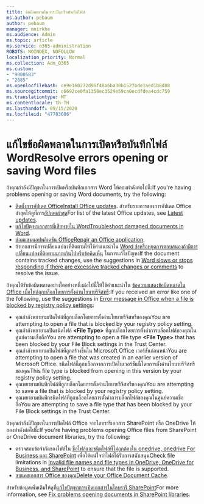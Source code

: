 ```yaml
---
title: ข้อผิดพลาดในการเปิดหรือบันทึกไฟล์
ms.author: pebaum
author: pebaum
manager: mnirkhe
ms.audience: Admin
ms.topic: article
ms.service: o365-administration
ROBOTS: NOINDEX, NOFOLLOW
localization_priority: Normal
ms.collection: Adm_O365
ms.custom:
- "9000583"
- "2685"
ms.openlocfilehash: ce9e160272d96f40a6ba30b1527bde1aed1b8d88
ms.sourcegitcommit: c6692ce0fa1358ec3529e59ca0ecdfdea4cdc759
ms.translationtype: MT
ms.contentlocale: th-TH
ms.lasthandoff: 09/15/2020
ms.locfileid: "47783606"
---
```

# <a name="resolve-errors-opening-or-saving-word-files"></a><span data-ttu-id="b4bfe-102">แก้ไขข้อผิดพลาดในการเปิดหรือบันทึกไฟล์ Word</span><span class="sxs-lookup"><span data-stu-id="b4bfe-102">Resolve errors opening or saving Word files</span></span>

<span data-ttu-id="b4bfe-103">ถ้าคุณกำลังมีปัญหาในการเปิดหรือบันทึกเอกสาร Word ให้ลองทำดังต่อไปนี้:</span><span class="sxs-lookup"><span data-stu-id="b4bfe-103">If you're having problems opening or saving Word documents, try the following:</span></span>

- <span data-ttu-id="b4bfe-104">[ติดตั้งการอัปเดต Office](https://support.office.com/article/2ab296f3-7f03-43a2-8e50-46de917611c5)</span><span class="sxs-lookup"><span data-stu-id="b4bfe-104">[Install Office updates](https://support.office.com/article/2ab296f3-7f03-43a2-8e50-46de917611c5).</span></span> <span data-ttu-id="b4bfe-105">สำหรับรายการของการอัปเดต Office ล่าสุดให้ดูที่การ[อัปเดตล่าสุด](https://docs.microsoft.com/officeupdates/office-updates-msi)</span><span class="sxs-lookup"><span data-stu-id="b4bfe-105">For list of the latest Office updates, see [Latest updates](https://docs.microsoft.com/officeupdates/office-updates-msi).</span></span>
- <span data-ttu-id="b4bfe-106">[แก้ไขปัญหาเอกสารที่เสียหายใน Word](https://docs.microsoft.com/office/troubleshoot/word/damaged-documents-in-word)</span><span class="sxs-lookup"><span data-stu-id="b4bfe-106">[Troubleshoot damaged documents in Word](https://docs.microsoft.com/office/troubleshoot/word/damaged-documents-in-word).</span></span>
- <span data-ttu-id="b4bfe-107">[ซ่อมแซมแอปพลิเคชัน Office](https://support.office.com/Article/Repair-an-Office-application-7821d4b6-7c1d-4205-aa0e-a6b40c5bb88b)</span><span class="sxs-lookup"><span data-stu-id="b4bfe-107">[Repair an Office application](https://support.office.com/Article/Repair-an-Office-application-7821d4b6-7c1d-4205-aa0e-a6b40c5bb88b).</span></span>
- <span data-ttu-id="b4bfe-108">ถ้าเอกสารมีการเปลี่ยนแปลงที่ติดตามให้ใช้คำแนะนำใน [Word ช้าหรือหยุดการตอบสนองถ้ามีการเปลี่ยนแปลงที่ติดตามมากเกินไปหรือข้อคิดเห็น](https://docs.microsoft.com/office/troubleshoot/word/word-stops-responding) ในการแก้ไขปัญหา</span><span class="sxs-lookup"><span data-stu-id="b4bfe-108">If the document contains tracked changes, use the suggestions in [Word slows or stops responding if there are excessive tracked changes or comments](https://docs.microsoft.com/office/troubleshoot/word/word-stops-responding) to resolve the issue.</span></span>

<span data-ttu-id="b4bfe-109">ถ้าคุณได้รับข้อผิดพลาดอย่างใดอย่างหนึ่งต่อไปนี้ให้ใช้คำแนะนำใน [ข้อความแสดงข้อผิดพลาดใน Office เมื่อไฟล์ถูกบล็อกโดยการตั้งค่านโยบายรีจิสทรี](https://docs.microsoft.com/office/troubleshoot/settings/file-blocked-in-office):</span><span class="sxs-lookup"><span data-stu-id="b4bfe-109">If you received an error like one of the following, use the suggestions in [Error message in Office when a file is blocked by registry policy settings](https://docs.microsoft.com/office/troubleshoot/settings/file-blocked-in-office):</span></span>

- <span data-ttu-id="b4bfe-110">คุณกำลังพยายามเปิดไฟล์ที่ถูกบล็อกโดยการตั้งค่านโยบายรีจิสทรีของคุณ</span><span class="sxs-lookup"><span data-stu-id="b4bfe-110">You are attempting to open a file that is blocked by your registry policy setting.</span></span>
- <span data-ttu-id="b4bfe-111">คุณกำลังพยายามเปิดชนิดไฟล์ **\<File Type\>** ที่ถูกบล็อกโดยการตั้งค่าการบล็อกไฟล์ของคุณในศูนย์ความเชื่อถือ</span><span class="sxs-lookup"><span data-stu-id="b4bfe-111">You are attempting to open a file type **\<File Type\>** that has been blocked by your File Block settings in the Trust Center.</span></span>
- <span data-ttu-id="b4bfe-112">คุณกำลังพยายามเปิดไฟล์ที่ถูกสร้างขึ้นใน Microsoft Office เวอร์ชันก่อนหน้า</span><span class="sxs-lookup"><span data-stu-id="b4bfe-112">You are attempting to open a file that was created in an earlier version of Microsoft Office.</span></span> <span data-ttu-id="b4bfe-113">ชนิดไฟล์นี้ถูกบล็อกจากการเปิดในเวอร์ชันนี้โดยการตั้งค่านโยบายรีจิสทรีของคุณ</span><span class="sxs-lookup"><span data-stu-id="b4bfe-113">This file type is blocked from opening in this version by your registry policy setting.</span></span>
- <span data-ttu-id="b4bfe-114">คุณพยายามบันทึกไฟล์ที่ถูกบล็อกโดยการตั้งค่านโยบายรีจิสทรีของคุณ</span><span class="sxs-lookup"><span data-stu-id="b4bfe-114">You are attempting to save a file that is blocked by your registry policy setting.</span></span>
- <span data-ttu-id="b4bfe-115">คุณพยายามบันทึกชนิดไฟล์ที่ถูกบล็อกโดยการตั้งค่าการบล็อกไฟล์ของคุณในศูนย์ความเชื่อถือ</span><span class="sxs-lookup"><span data-stu-id="b4bfe-115">You are attempting to save a file type that has been blocked by your File Block settings in the Trust Center.</span></span>

<span data-ttu-id="b4bfe-116">ถ้าคุณกำลังมีปัญหาในการเปิดไฟล์ Office จากไลบรารีเอกสาร SharePoint หรือ OneDrive ให้ลองทำดังต่อไปนี้:</span><span class="sxs-lookup"><span data-stu-id="b4bfe-116">If you're having problems opening Office files from SharePoint or OneDrive document libraries, try the following:</span></span>

- <span data-ttu-id="b4bfe-117">ตรวจสอบข้อจำกัดของไฟล์ใน [ชื่อไฟล์และชนิดไฟล์ที่ไม่ถูกต้องใน onedrive, onedrive For Business และ SharePoint](https://support.office.com/article/64883a5d-228e-48f5-b3d2-eb39e07630fa) เพื่อให้แน่ใจว่าไฟล์ได้รับการสนับสนุน</span><span class="sxs-lookup"><span data-stu-id="b4bfe-117">Check file limitations in [Invalid file names and file types in OneDrive, OneDrive for Business, and SharePoint](https://support.office.com/article/64883a5d-228e-48f5-b3d2-eb39e07630fa) to ensure that the file is supported.</span></span> 
- <span data-ttu-id="b4bfe-118">[ลบแคชเอกสาร Office ของคุณ](https://support.office.com/article/b1d3765e-d71b-4bb8-99ca-acd22c42995d
)</span><span class="sxs-lookup"><span data-stu-id="b4bfe-118">[Delete your Office Document Cache](https://support.office.com/article/b1d3765e-d71b-4bb8-99ca-acd22c42995d
).</span></span> 

<span data-ttu-id="b4bfe-119">สำหรับข้อมูลเพิ่มเติมให้ดูที่[แก้ไขปัญหาการเปิดเอกสารในไลบรารี SharePoint](https://support.office.com/article/31329fa1-4ad0-47fc-95d8-bb0c5b12a536)</span><span class="sxs-lookup"><span data-stu-id="b4bfe-119">For more information, see [Fix problems opening documents in SharePoint libraries](https://support.office.com/article/31329fa1-4ad0-47fc-95d8-bb0c5b12a536).</span></span>